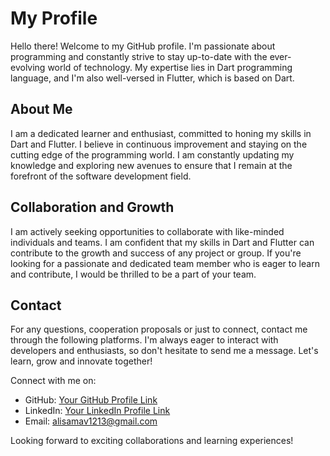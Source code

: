 # My Profile

Hello there! Welcome to my GitHub profile. I'm passionate about programming and constantly strive to stay up-to-date with the ever-evolving world of technology. My expertise lies in Dart programming language, and I'm also well-versed in Flutter, which is based on Dart.

## About Me

I am a dedicated learner and enthusiast, committed to honing my skills in Dart and Flutter. I believe in continuous improvement and staying on the cutting edge of the programming world. I am constantly updating my knowledge and exploring new avenues to ensure that I remain at the forefront of the software development field.

## Collaboration and Growth

I am actively seeking opportunities to collaborate with like-minded individuals and teams. I am confident that my skills in Dart and Flutter can contribute to the growth and success of any project or group. If you're looking for a passionate and dedicated team member who is eager to learn and contribute, I would be thrilled to be a part of your team.

## Contact

For any questions, cooperation proposals or just to connect, contact me through the following platforms. I'm always eager to interact with developers and enthusiasts, so don't hesitate to send me a message. Let's learn, grow and innovate together!

Connect with me on:
- GitHub: [Your GitHub Profile Link](https://github.com/AliSamavi)
- LinkedIn: [Your LinkedIn Profile Link](https://linkedin.com/in/ali-samavi-711303288)
- Email: alisamav1213@gmail.com

Looking forward to exciting collaborations and learning experiences!
